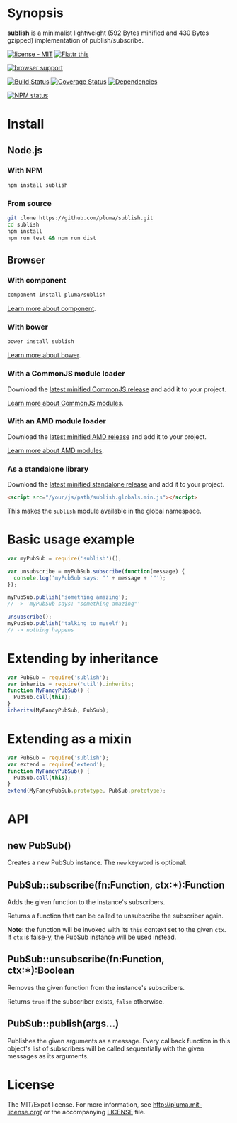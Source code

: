 # Synopsis

**sublish** is a minimalist lightweight (592 Bytes minified and 430 Bytes gzipped) implementation of publish/subscribe.

[![license - MIT](http://b.repl.ca/v1/license-MIT-blue.png)](http://pluma.mit-license.org) [![Flattr this](https://api.flattr.com/button/flattr-badge-large.png)](https://flattr.com/submit/auto?user_id=pluma&url=https://github.com/pluma/sublish)

[![browser support](https://ci.testling.com/pluma/sublish.png)](https://ci.testling.com/pluma/sublish)

[![Build Status](https://travis-ci.org/pluma/sublish.png?branch=master)](https://travis-ci.org/pluma/sublish) [![Coverage Status](https://coveralls.io/repos/pluma/sublish/badge.png?branch=master)](https://coveralls.io/r/pluma/sublish?branch=master) [![Dependencies](https://david-dm.org/pluma/sublish.png?theme=shields.io)](https://david-dm.org/pluma/sublish)

[![NPM status](https://nodei.co/npm/sublish.png?compact=true)](https://npmjs.org/package/sublish)

# Install

## Node.js

### With NPM

```sh
npm install sublish
```

### From source

```sh
git clone https://github.com/pluma/sublish.git
cd sublish
npm install
npm run test && npm run dist
```

## Browser

### With component

```sh
component install pluma/sublish
```

[Learn more about component](https://github.com/component/component).

### With bower

```sh
bower install sublish
```

[Learn more about bower](https://github.com/twitter/bower).

### With a CommonJS module loader

Download the [latest minified CommonJS release](https://raw.github.com/pluma/sublish/master/dist/sublish.min.js) and add it to your project.

[Learn more about CommonJS modules](http://wiki.commonjs.org/wiki/Modules/1.1).

### With an AMD module loader

Download the [latest minified AMD release](https://raw.github.com/pluma/sublish/master/dist/sublish.amd.min.js) and add it to your project.

[Learn more about AMD modules](http://requirejs.org/docs/whyamd.html).

### As a standalone library

Download the [latest minified standalone release](https://raw.github.com/pluma/sublish/master/dist/sublish.globals.min.js) and add it to your project.

```html
<script src="/your/js/path/sublish.globals.min.js"></script>
```

This makes the `sublish` module available in the global namespace.

# Basic usage example

```javascript
var myPubSub = require('sublish')();

var unsubscribe = myPubSub.subscribe(function(message) {
  console.log('myPubSub says: "' + message + '"');
});

myPubSub.publish('something amazing');
// -> 'myPubSub says: "something amazing"'

unsubscribe();
myPubSub.publish('talking to myself');
// -> nothing happens
```

# Extending by inheritance

```js
var PubSub = require('sublish');
var inherits = require('util').inherits;
function MyFancyPubSub() {
  PubSub.call(this);
}
inherits(MyFancyPubSub, PubSub);
```

# Extending as a mixin

```js
var PubSub = require('sublish');
var extend = require('extend');
function MyFancyPubSub() {
  PubSub.call(this);
}
extend(MyFancyPubSub.prototype, PubSub.prototype);
```

# API

## new PubSub()

Creates a new PubSub instance. The `new` keyword is optional.

## PubSub::subscribe(fn:Function, ctx:*):Function

Adds the given function to the instance's subscribers.

Returns a function that can be called to unsubscribe the subscriber again.

**Note:** the function will be invoked with its `this` context set to the given `ctx`. If `ctx` is false-y, the PubSub instance will be used instead.

## PubSub::unsubscribe(fn:Function, ctx:*):Boolean

Removes the given function from the instance's subscribers.

Returns `true` if the subscriber exists, `false` otherwise.

## PubSub::publish(args…)

Publishes the given arguments as a message. Every callback function in this object's list of subscribers will be called sequentially with the given messages as its arguments.

# License

The MIT/Expat license. For more information, see http://pluma.mit-license.org/ or the accompanying [LICENSE](https://github.com/pluma/sublish/blob/master/LICENSE) file.